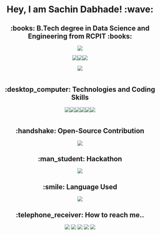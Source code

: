 <h1 align="center">Hey, I am Sachin Dabhade! :wave:</h1>
<h2 align="center">:books: B.Tech degree in Data Science and Engineering from RCPIT :books:</h2>

<p align="center">
  <a href="https://github.com/SachinDabhade/"><img src="https://readme-typing-svg.herokuapp.com?lines=Data+Science+Student;Python%20|%20Machine+Learning%20|%20Deep+Learning;Open+Source+Contributor;Nano-Degree:+Python+for+Artificial+Intelligence&center=true&width=550&height=40"></a>
</p>

<div align="center">
<img src='https://img.shields.io/github/followers/SachinDabhade?logo=Github&style=for-the-badge'><img src="https://img.shields.io/github/stars/SachinDabhade?style=for-the-badge"><a href="https://github.com/SachinDabhade/"><img src="https://komarev.com/ghpvc/?username=SachinDabhade&style=for-the-badge"></a>
</div>
<!-- <a align="center" href="https://portfolio-sachin-dabhade.web.app/#">![Personal Website](https://img.shields.io/website?style=for-the-badge&up_color=blue&up_message=Personal%20PortFolio&url=https://portfolio-sachin-dabhade.web.app/#)</a> -->
<br>
<div align="center">
<img src="https://github-readme-stats.vercel.app/api?username=SachinDabhade&show_icons=true&theme=chartreuse-dark">
</div>
<!-- ![Sachin's GitHub stats](https://github-readme-stats.vercel.app/api?username=SachinDabhade&show_icons=true&theme=chartreuse-dark) -->

<br>
<h2 align="center">:desktop_computer: Technologies and Coding Skills </h2>
<div align="center">
<img align="center" src="https://img.shields.io/badge/Python-3776AB?style=for-the-badge&logo=python&logoColor=white"><img align="center" src="https://img.shields.io/badge/HTML-239120?style=for-the-badge&logo=html5&logoColor=white"><img align="center" src="https://img.shields.io/badge/Bootstrap-563D7C?style=for-the-badge&logo=bootstrap&logoColor=white"><img align="center" src="https://img.shields.io/badge/MySQL-00000F?style=for-the-badge&logo=mysql&logoColor=white"><img align="center" src="https://img.shields.io/badge/Django-092E20?style=for-the-badge&logo=django&logoColor=white"><img align="center" src="https://img.shields.io/badge/C-00599C?style=for-the-badge&logo=c&logoColor=white">
</div>
<!-- ![Sachin's GitHub stats](https://img.shields.io/badge/Python-3776AB?style=for-the-badge&logo=python&logoColor=white) -->
<!-- ![Sachin's GitHub stats](https://img.shields.io/badge/HTML-239120?style=for-the-badge&logo=html5&logoColor=white) -->
<!-- ![Sachin's GitHub stats](https://img.shields.io/badge/Bootstrap-563D7C?style=for-the-badge&logo=bootstrap&logoColor=white) -->
<!-- ![Sachin's GitHub stats](https://img.shields.io/badge/MySQL-00000F?style=for-the-badge&logo=mysql&logoColor=white) -->
<!-- ![Sachin's GitHub stats](https://img.shields.io/badge/Django-092E20?style=for-the-badge&logo=django&logoColor=white) -->
<!-- ![Sachin's GitHub stats](https://img.shields.io/badge/C-00599C?style=for-the-badge&logo=c&logoColor=white) -->

<br>
<h2 align="center">:handshake: Open-Source Contribution</h2>
<p align="center">
  <a href="https://github.com/SachinDabhade/"><img src="https://readme-typing-svg.herokuapp.com?lines=Successfully+Contributing+from+1.5+Years;Top-50+in+Open+Force+2022;GSSoC+2022+Contributor;HacktoberFest+2022+Contributor&center=true&width=550&height=40"></a>
</p>

<h2 align="center">:man_student: Hackathon</h2>
<p align="center">
  <a href="https://github.com/SachinDabhade/"><img src="https://readme-typing-svg.herokuapp.com?lines=Smart+India+Hackathon+Grand+Finalist;SunHack+International+Level+Hackathon;DataHack%20(Techyone)+Finalist+2022;2nd+in+Hacky-Holi&center=true&width=550&height=40"></a>
</p>

<h2 align="center">:smile: Language Used</h2>
<div align="center"><img src="https://github-readme-stats.vercel.app/api/top-langs/?username=SachinDabhade&layout=compact"></div>


<h2 align="center">:telephone_receiver: How to reach me..</h2>
<div align="center">
<a href="https://www.linkedin.com/in/sachin-dabhade-84b9a61b5/"><img src="https://img.shields.io/badge/LinkedIn-0077B5?style=for-the-badge&logo=linkedin&logoColor=white"></a>
<a href="https://www.github.com/SachinDabhade/"><img src="https://img.shields.io/badge/GitHub-100000?style=for-the-badge&logo=github&logoColor=white"></a>
<a href="https://medium.com/@sachindabhade1922"><img src="https://img.shields.io/badge/Medium-12100E?style=for-the-badge&logo=medium&logoColor=black"></a>
<a href="https://sesmoodlexamination.blogspot.com/"><img src="https://img.shields.io/badge/Blogger-FF5722?style=for-the-badge&logo=blogger&logoColor=white"></a>
<a href="mailto:sachindabhade1922@gmail.com"><img src="https://img.shields.io/badge/Gmail-D14836?style=for-the-badge&logo=gmail&logoColor=white"></a>
</div>
